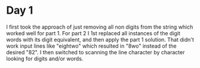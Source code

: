 # Day 1

I first took the approach of just removing all non digits from the string which worked well for part 1.
For part 2 I 1st replaced all instances of the digit words with its digit equivalent, and then apply the part 1 solution.
That didn't work input lines like "eightwo" which resulted in "8wo" instead of the desired "82". I then switched to 
scanning the line character by character looking for digits and/or words.

